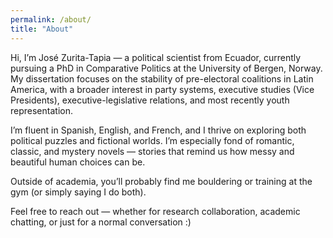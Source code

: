 ```yaml
---
permalink: /about/
title: "About"
---
```


Hi, I’m José Zurita-Tapia — a political scientist from Ecuador, currently pursuing a PhD in Comparative Politics at the University of Bergen, Norway. My dissertation focuses on the stability of pre-electoral coalitions in Latin America, with a broader interest in party systems, executive studies (Vice Presidents), executive-legislative relations, and most recently youth representation.

I’m fluent in Spanish, English, and French, and I thrive on exploring both political puzzles and fictional worlds. I’m especially fond of romantic, classic, and mystery novels — stories that remind us how messy and beautiful human choices can be.

Outside of academia, you’ll probably find me bouldering or training at the gym (or simply saying I do both).

Feel free to reach out — whether for research collaboration, academic chatting, or just for a normal conversation :)